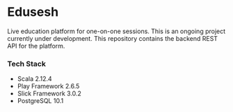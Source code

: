 # Edusesh
 Live education platform for one-on-one sessions. This is an ongoing
 project currently under development. This repository contains the
 backend REST API for the platform.

### Tech Stack
- Scala 2.12.4
- Play Framework 2.6.5
- Slick Framework 3.0.2
- PostgreSQL 10.1

